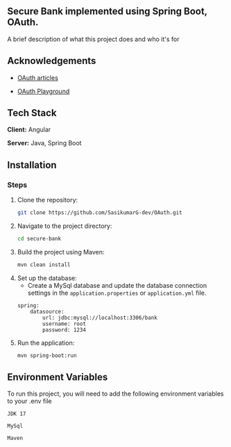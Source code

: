 
## Secure Bank implemented using Spring Boot, OAuth.

A brief description of what this project does and who it's for


## Acknowledgements

 - [OAuth articles](https://fusionauth.io/articles/oauth/modern-guide-to-oauth)

 - [OAuth Playground](https://www.oauth.com/playground/)

## Tech Stack

**Client:** Angular

**Server:** Java, Spring Boot

## Installation

### Steps

1. Clone the repository:
    ```bash
    git clone https://github.com/SasikumarG-dev/OAuth.git
    ```
2. Navigate to the project directory:
    ```bash
    cd secure-bank
    ```
3. Build the project using Maven:
    ```bash
    mvn clean install
    ```
4. Set up the database:
    - Create a MySql database and update the database connection settings in the `application.properties` or `application.yml` file.
    ```
    spring:
        datasource:
            url: jdbc:mysql://localhost:3306/bank
            username: root
            password: 1234
    ```
5. Run the application:
    ```bash
    mvn spring-boot:run
    ```
## Environment Variables

To run this project, you will need to add the following environment variables to your .env file

`JDK 17`

`MySql`

`Maven`


